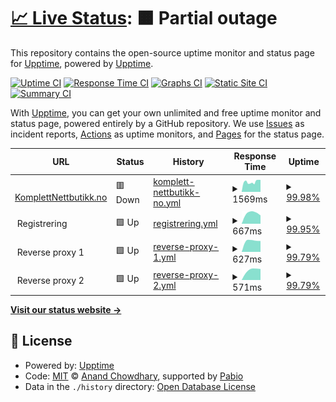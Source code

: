 # [📈 Live Status](https://upptime.github.io/upptime): <!--live status--> **🟧 Partial outage**

This repository contains the open-source uptime monitor and status page for [Upptime](https://upptime.js.org), powered by [Upptime](https://github.com/upptime/upptime).

[![Uptime CI](https://github.com/KomplettNettbutikk/status/workflows/Uptime%20CI/badge.svg)](https://github.com/KomplettNettbutikk/status/actions?query=workflow%3A%22Uptime+CI%22)
[![Response Time CI](https://github.com/KomplettNettbutikk/status/workflows/Response%20Time%20CI/badge.svg)](https://github.com/KomplettNettbutikk/status/actions?query=workflow%3A%22Response+Time+CI%22)
[![Graphs CI](https://github.com/KomplettNettbutikk/status/workflows/Graphs%20CI/badge.svg)](https://github.com/KomplettNettbutikk/status/actions?query=workflow%3A%22Graphs+CI%22)
[![Static Site CI](https://github.com/KomplettNettbutikk/status/workflows/Static%20Site%20CI/badge.svg)](https://github.com/KomplettNettbutikk/status/actions?query=workflow%3A%22Static+Site+CI%22)
[![Summary CI](https://github.com/KomplettNettbutikk/status/workflows/Summary%20CI/badge.svg)](https://github.com/KomplettNettbutikk/status/actions?query=workflow%3A%22Summary+CI%22)

With [Upptime](https://upptime.js.org), you can get your own unlimited and free uptime monitor and status page, powered entirely by a GitHub repository. We use [Issues](https://github.com/upptime/upptime/issues) as incident reports, [Actions](https://github.com/KomplettNettbutikk/status/actions) as uptime monitors, and [Pages](https://upptime.github.io/upptime) for the status page.

<!--start: status pages-->
<!-- This summary is generated by Upptime (https://github.com/upptime/upptime) -->
<!-- Do not edit this manually, your changes will be overwritten -->
<!-- prettier-ignore -->
| URL | Status | History | Response Time | Uptime |
| --- | ------ | ------- | ------------- | ------ |
| <img alt="" src="https://icons.duckduckgo.com/ip3/www.komplettnettbutikk.no.ico" height="13"> [KomplettNettbutikk.no](https://www.komplettnettbutikk.no) | 🟥 Down | [komplett-nettbutikk-no.yml](https://github.com/KomplettNettbutikk/status/commits/HEAD/history/komplett-nettbutikk-no.yml) | <details><summary><img alt="Response time graph" src="./graphs/komplett-nettbutikk-no/response-time-week.png" height="20"> 1569ms</summary><br><a href="https://status.komplettnettbutikk.no/history/komplett-nettbutikk-no"><img alt="Response time 1569" src="https://img.shields.io/endpoint?url=https%3A%2F%2Fraw.githubusercontent.com%2FKomplettNettbutikk%2Fstatus%2FHEAD%2Fapi%2Fkomplett-nettbutikk-no%2Fresponse-time.json"></a><br><a href="https://status.komplettnettbutikk.no/history/komplett-nettbutikk-no"><img alt="24-hour response time 1903" src="https://img.shields.io/endpoint?url=https%3A%2F%2Fraw.githubusercontent.com%2FKomplettNettbutikk%2Fstatus%2FHEAD%2Fapi%2Fkomplett-nettbutikk-no%2Fresponse-time-day.json"></a><br><a href="https://status.komplettnettbutikk.no/history/komplett-nettbutikk-no"><img alt="7-day response time 1569" src="https://img.shields.io/endpoint?url=https%3A%2F%2Fraw.githubusercontent.com%2FKomplettNettbutikk%2Fstatus%2FHEAD%2Fapi%2Fkomplett-nettbutikk-no%2Fresponse-time-week.json"></a><br><a href="https://status.komplettnettbutikk.no/history/komplett-nettbutikk-no"><img alt="30-day response time 1569" src="https://img.shields.io/endpoint?url=https%3A%2F%2Fraw.githubusercontent.com%2FKomplettNettbutikk%2Fstatus%2FHEAD%2Fapi%2Fkomplett-nettbutikk-no%2Fresponse-time-month.json"></a><br><a href="https://status.komplettnettbutikk.no/history/komplett-nettbutikk-no"><img alt="1-year response time 1569" src="https://img.shields.io/endpoint?url=https%3A%2F%2Fraw.githubusercontent.com%2FKomplettNettbutikk%2Fstatus%2FHEAD%2Fapi%2Fkomplett-nettbutikk-no%2Fresponse-time-year.json"></a></details> | <details><summary><a href="https://status.komplettnettbutikk.no/history/komplett-nettbutikk-no">99.98%</a></summary><a href="https://status.komplettnettbutikk.no/history/komplett-nettbutikk-no"><img alt="All-time uptime 99.98%" src="https://img.shields.io/endpoint?url=https%3A%2F%2Fraw.githubusercontent.com%2FKomplettNettbutikk%2Fstatus%2FHEAD%2Fapi%2Fkomplett-nettbutikk-no%2Fuptime.json"></a><br><a href="https://status.komplettnettbutikk.no/history/komplett-nettbutikk-no"><img alt="24-hour uptime 99.93%" src="https://img.shields.io/endpoint?url=https%3A%2F%2Fraw.githubusercontent.com%2FKomplettNettbutikk%2Fstatus%2FHEAD%2Fapi%2Fkomplett-nettbutikk-no%2Fuptime-day.json"></a><br><a href="https://status.komplettnettbutikk.no/history/komplett-nettbutikk-no"><img alt="7-day uptime 99.98%" src="https://img.shields.io/endpoint?url=https%3A%2F%2Fraw.githubusercontent.com%2FKomplettNettbutikk%2Fstatus%2FHEAD%2Fapi%2Fkomplett-nettbutikk-no%2Fuptime-week.json"></a><br><a href="https://status.komplettnettbutikk.no/history/komplett-nettbutikk-no"><img alt="30-day uptime 99.98%" src="https://img.shields.io/endpoint?url=https%3A%2F%2Fraw.githubusercontent.com%2FKomplettNettbutikk%2Fstatus%2FHEAD%2Fapi%2Fkomplett-nettbutikk-no%2Fuptime-month.json"></a><br><a href="https://status.komplettnettbutikk.no/history/komplett-nettbutikk-no"><img alt="1-year uptime 99.98%" src="https://img.shields.io/endpoint?url=https%3A%2F%2Fraw.githubusercontent.com%2FKomplettNettbutikk%2Fstatus%2FHEAD%2Fapi%2Fkomplett-nettbutikk-no%2Fuptime-year.json"></a></details>
| <img alt="" src="https://icons.duckduckgo.com/ip3/null.ico" height="13"> Registrering | 🟩 Up | [registrering.yml](https://github.com/KomplettNettbutikk/status/commits/HEAD/history/registrering.yml) | <details><summary><img alt="Response time graph" src="./graphs/registrering/response-time-week.png" height="20"> 667ms</summary><br><a href="https://status.komplettnettbutikk.no/history/registrering"><img alt="Response time 667" src="https://img.shields.io/endpoint?url=https%3A%2F%2Fraw.githubusercontent.com%2FKomplettNettbutikk%2Fstatus%2FHEAD%2Fapi%2Fregistrering%2Fresponse-time.json"></a><br><a href="https://status.komplettnettbutikk.no/history/registrering"><img alt="24-hour response time 528" src="https://img.shields.io/endpoint?url=https%3A%2F%2Fraw.githubusercontent.com%2FKomplettNettbutikk%2Fstatus%2FHEAD%2Fapi%2Fregistrering%2Fresponse-time-day.json"></a><br><a href="https://status.komplettnettbutikk.no/history/registrering"><img alt="7-day response time 667" src="https://img.shields.io/endpoint?url=https%3A%2F%2Fraw.githubusercontent.com%2FKomplettNettbutikk%2Fstatus%2FHEAD%2Fapi%2Fregistrering%2Fresponse-time-week.json"></a><br><a href="https://status.komplettnettbutikk.no/history/registrering"><img alt="30-day response time 667" src="https://img.shields.io/endpoint?url=https%3A%2F%2Fraw.githubusercontent.com%2FKomplettNettbutikk%2Fstatus%2FHEAD%2Fapi%2Fregistrering%2Fresponse-time-month.json"></a><br><a href="https://status.komplettnettbutikk.no/history/registrering"><img alt="1-year response time 667" src="https://img.shields.io/endpoint?url=https%3A%2F%2Fraw.githubusercontent.com%2FKomplettNettbutikk%2Fstatus%2FHEAD%2Fapi%2Fregistrering%2Fresponse-time-year.json"></a></details> | <details><summary><a href="https://status.komplettnettbutikk.no/history/registrering">99.95%</a></summary><a href="https://status.komplettnettbutikk.no/history/registrering"><img alt="All-time uptime 99.95%" src="https://img.shields.io/endpoint?url=https%3A%2F%2Fraw.githubusercontent.com%2FKomplettNettbutikk%2Fstatus%2FHEAD%2Fapi%2Fregistrering%2Fuptime.json"></a><br><a href="https://status.komplettnettbutikk.no/history/registrering"><img alt="24-hour uptime 100.00%" src="https://img.shields.io/endpoint?url=https%3A%2F%2Fraw.githubusercontent.com%2FKomplettNettbutikk%2Fstatus%2FHEAD%2Fapi%2Fregistrering%2Fuptime-day.json"></a><br><a href="https://status.komplettnettbutikk.no/history/registrering"><img alt="7-day uptime 99.95%" src="https://img.shields.io/endpoint?url=https%3A%2F%2Fraw.githubusercontent.com%2FKomplettNettbutikk%2Fstatus%2FHEAD%2Fapi%2Fregistrering%2Fuptime-week.json"></a><br><a href="https://status.komplettnettbutikk.no/history/registrering"><img alt="30-day uptime 99.95%" src="https://img.shields.io/endpoint?url=https%3A%2F%2Fraw.githubusercontent.com%2FKomplettNettbutikk%2Fstatus%2FHEAD%2Fapi%2Fregistrering%2Fuptime-month.json"></a><br><a href="https://status.komplettnettbutikk.no/history/registrering"><img alt="1-year uptime 99.95%" src="https://img.shields.io/endpoint?url=https%3A%2F%2Fraw.githubusercontent.com%2FKomplettNettbutikk%2Fstatus%2FHEAD%2Fapi%2Fregistrering%2Fuptime-year.json"></a></details>
| <img alt="" src="https://icons.duckduckgo.com/ip3/null.ico" height="13"> Reverse proxy 1 | 🟩 Up | [reverse-proxy-1.yml](https://github.com/KomplettNettbutikk/status/commits/HEAD/history/reverse-proxy-1.yml) | <details><summary><img alt="Response time graph" src="./graphs/reverse-proxy-1/response-time-week.png" height="20"> 627ms</summary><br><a href="https://status.komplettnettbutikk.no/history/reverse-proxy-1"><img alt="Response time 627" src="https://img.shields.io/endpoint?url=https%3A%2F%2Fraw.githubusercontent.com%2FKomplettNettbutikk%2Fstatus%2FHEAD%2Fapi%2Freverse-proxy-1%2Fresponse-time.json"></a><br><a href="https://status.komplettnettbutikk.no/history/reverse-proxy-1"><img alt="24-hour response time 601" src="https://img.shields.io/endpoint?url=https%3A%2F%2Fraw.githubusercontent.com%2FKomplettNettbutikk%2Fstatus%2FHEAD%2Fapi%2Freverse-proxy-1%2Fresponse-time-day.json"></a><br><a href="https://status.komplettnettbutikk.no/history/reverse-proxy-1"><img alt="7-day response time 627" src="https://img.shields.io/endpoint?url=https%3A%2F%2Fraw.githubusercontent.com%2FKomplettNettbutikk%2Fstatus%2FHEAD%2Fapi%2Freverse-proxy-1%2Fresponse-time-week.json"></a><br><a href="https://status.komplettnettbutikk.no/history/reverse-proxy-1"><img alt="30-day response time 627" src="https://img.shields.io/endpoint?url=https%3A%2F%2Fraw.githubusercontent.com%2FKomplettNettbutikk%2Fstatus%2FHEAD%2Fapi%2Freverse-proxy-1%2Fresponse-time-month.json"></a><br><a href="https://status.komplettnettbutikk.no/history/reverse-proxy-1"><img alt="1-year response time 627" src="https://img.shields.io/endpoint?url=https%3A%2F%2Fraw.githubusercontent.com%2FKomplettNettbutikk%2Fstatus%2FHEAD%2Fapi%2Freverse-proxy-1%2Fresponse-time-year.json"></a></details> | <details><summary><a href="https://status.komplettnettbutikk.no/history/reverse-proxy-1">99.79%</a></summary><a href="https://status.komplettnettbutikk.no/history/reverse-proxy-1"><img alt="All-time uptime 99.79%" src="https://img.shields.io/endpoint?url=https%3A%2F%2Fraw.githubusercontent.com%2FKomplettNettbutikk%2Fstatus%2FHEAD%2Fapi%2Freverse-proxy-1%2Fuptime.json"></a><br><a href="https://status.komplettnettbutikk.no/history/reverse-proxy-1"><img alt="24-hour uptime 100.00%" src="https://img.shields.io/endpoint?url=https%3A%2F%2Fraw.githubusercontent.com%2FKomplettNettbutikk%2Fstatus%2FHEAD%2Fapi%2Freverse-proxy-1%2Fuptime-day.json"></a><br><a href="https://status.komplettnettbutikk.no/history/reverse-proxy-1"><img alt="7-day uptime 99.79%" src="https://img.shields.io/endpoint?url=https%3A%2F%2Fraw.githubusercontent.com%2FKomplettNettbutikk%2Fstatus%2FHEAD%2Fapi%2Freverse-proxy-1%2Fuptime-week.json"></a><br><a href="https://status.komplettnettbutikk.no/history/reverse-proxy-1"><img alt="30-day uptime 99.79%" src="https://img.shields.io/endpoint?url=https%3A%2F%2Fraw.githubusercontent.com%2FKomplettNettbutikk%2Fstatus%2FHEAD%2Fapi%2Freverse-proxy-1%2Fuptime-month.json"></a><br><a href="https://status.komplettnettbutikk.no/history/reverse-proxy-1"><img alt="1-year uptime 99.79%" src="https://img.shields.io/endpoint?url=https%3A%2F%2Fraw.githubusercontent.com%2FKomplettNettbutikk%2Fstatus%2FHEAD%2Fapi%2Freverse-proxy-1%2Fuptime-year.json"></a></details>
| <img alt="" src="https://icons.duckduckgo.com/ip3/null.ico" height="13"> Reverse proxy 2 | 🟩 Up | [reverse-proxy-2.yml](https://github.com/KomplettNettbutikk/status/commits/HEAD/history/reverse-proxy-2.yml) | <details><summary><img alt="Response time graph" src="./graphs/reverse-proxy-2/response-time-week.png" height="20"> 571ms</summary><br><a href="https://status.komplettnettbutikk.no/history/reverse-proxy-2"><img alt="Response time 571" src="https://img.shields.io/endpoint?url=https%3A%2F%2Fraw.githubusercontent.com%2FKomplettNettbutikk%2Fstatus%2FHEAD%2Fapi%2Freverse-proxy-2%2Fresponse-time.json"></a><br><a href="https://status.komplettnettbutikk.no/history/reverse-proxy-2"><img alt="24-hour response time 609" src="https://img.shields.io/endpoint?url=https%3A%2F%2Fraw.githubusercontent.com%2FKomplettNettbutikk%2Fstatus%2FHEAD%2Fapi%2Freverse-proxy-2%2Fresponse-time-day.json"></a><br><a href="https://status.komplettnettbutikk.no/history/reverse-proxy-2"><img alt="7-day response time 571" src="https://img.shields.io/endpoint?url=https%3A%2F%2Fraw.githubusercontent.com%2FKomplettNettbutikk%2Fstatus%2FHEAD%2Fapi%2Freverse-proxy-2%2Fresponse-time-week.json"></a><br><a href="https://status.komplettnettbutikk.no/history/reverse-proxy-2"><img alt="30-day response time 571" src="https://img.shields.io/endpoint?url=https%3A%2F%2Fraw.githubusercontent.com%2FKomplettNettbutikk%2Fstatus%2FHEAD%2Fapi%2Freverse-proxy-2%2Fresponse-time-month.json"></a><br><a href="https://status.komplettnettbutikk.no/history/reverse-proxy-2"><img alt="1-year response time 571" src="https://img.shields.io/endpoint?url=https%3A%2F%2Fraw.githubusercontent.com%2FKomplettNettbutikk%2Fstatus%2FHEAD%2Fapi%2Freverse-proxy-2%2Fresponse-time-year.json"></a></details> | <details><summary><a href="https://status.komplettnettbutikk.no/history/reverse-proxy-2">99.79%</a></summary><a href="https://status.komplettnettbutikk.no/history/reverse-proxy-2"><img alt="All-time uptime 99.79%" src="https://img.shields.io/endpoint?url=https%3A%2F%2Fraw.githubusercontent.com%2FKomplettNettbutikk%2Fstatus%2FHEAD%2Fapi%2Freverse-proxy-2%2Fuptime.json"></a><br><a href="https://status.komplettnettbutikk.no/history/reverse-proxy-2"><img alt="24-hour uptime 100.00%" src="https://img.shields.io/endpoint?url=https%3A%2F%2Fraw.githubusercontent.com%2FKomplettNettbutikk%2Fstatus%2FHEAD%2Fapi%2Freverse-proxy-2%2Fuptime-day.json"></a><br><a href="https://status.komplettnettbutikk.no/history/reverse-proxy-2"><img alt="7-day uptime 99.79%" src="https://img.shields.io/endpoint?url=https%3A%2F%2Fraw.githubusercontent.com%2FKomplettNettbutikk%2Fstatus%2FHEAD%2Fapi%2Freverse-proxy-2%2Fuptime-week.json"></a><br><a href="https://status.komplettnettbutikk.no/history/reverse-proxy-2"><img alt="30-day uptime 99.79%" src="https://img.shields.io/endpoint?url=https%3A%2F%2Fraw.githubusercontent.com%2FKomplettNettbutikk%2Fstatus%2FHEAD%2Fapi%2Freverse-proxy-2%2Fuptime-month.json"></a><br><a href="https://status.komplettnettbutikk.no/history/reverse-proxy-2"><img alt="1-year uptime 99.79%" src="https://img.shields.io/endpoint?url=https%3A%2F%2Fraw.githubusercontent.com%2FKomplettNettbutikk%2Fstatus%2FHEAD%2Fapi%2Freverse-proxy-2%2Fuptime-year.json"></a></details>

<!--end: status pages-->

[**Visit our status website →**](https://upptime.github.io/upptime)

## 📄 License

- Powered by: [Upptime](https://github.com/upptime/upptime)
- Code: [MIT](./LICENSE) © [Anand Chowdhary](https://anandchowdhary.com), supported by [Pabio](https://pabio.com)
- Data in the `./history` directory: [Open Database License](https://opendatacommons.org/licenses/odbl/1-0/)
